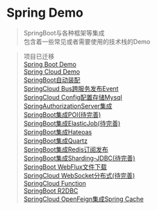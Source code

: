 # Spring Demo

> SpringBoot与各种框架等集成<br>
> 包含着一些常见或者需要使用的技术栈的Demo

> 项目已迁移<br>
> [Spring Boot Demo](https://github.com/livk-cloud/Spring-Boot-Demo) <br>
> [Spring Cloud Demo](https://github.com/livk-cloud/Spring-Cloud-Demo) <br>
> [SpringBoot自动装配](./spring-boot-starter-demo)<br>
> [SpringCloud Bus跨服务发布Event](./spring-cloud-bus-demo)<br>
> [SpringCloud Config配置存储Mysql](./spring-cloud-config-demo)<br>
> [SpringAuthorizationServer集成](./spring-authorization-demo)<br>
> [SpringBoot集成POI(待完善)]()<br>
> [SpringBoot集成ElasticJob(待完善)]()<br>
> [SpringBoot集成Hateoas](./spring-hateoas-demo)<br>
> [SpringBoot集成Quartz](./spring-quartz-demo)<br>
> [SpringBoot集成Redis订阅发布](./spring-redis-demo)<br>
> [SpringBoot集成Sharding-JDBC(待完善)]()<br>
> [SpringBoot WebFlux文件下载](./spring-webflux-file-demo)<br>
> [SpringCloud WebSocket分布式(待完善)]()<br>
> [SpringCloud Function](./spring-cloud-function-demo)<br>
> [SpringBoot R2DBC](./spring-r2dbc-demo)<br>
> [SpringCloud OpenFeign集成Spring Cache](./spring-cloud-openfeign-demo)<br>
